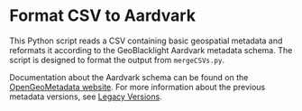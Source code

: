 # Format CSV to Aardvark
This Python script reads a CSV containing basic geospatial metadata and reformats it according to the GeoBlacklight Aardvark metadata schema. The script is designed to format the output from `mergeCSVs.py`.

Documentation about the Aardvark schema can be found on the [OpenGeoMetadata website](https://opengeometadata.org). For more information about the previous metadata versions, see [Legacy Versions](https://opengeometadata.org/docs/legacy-versions).
